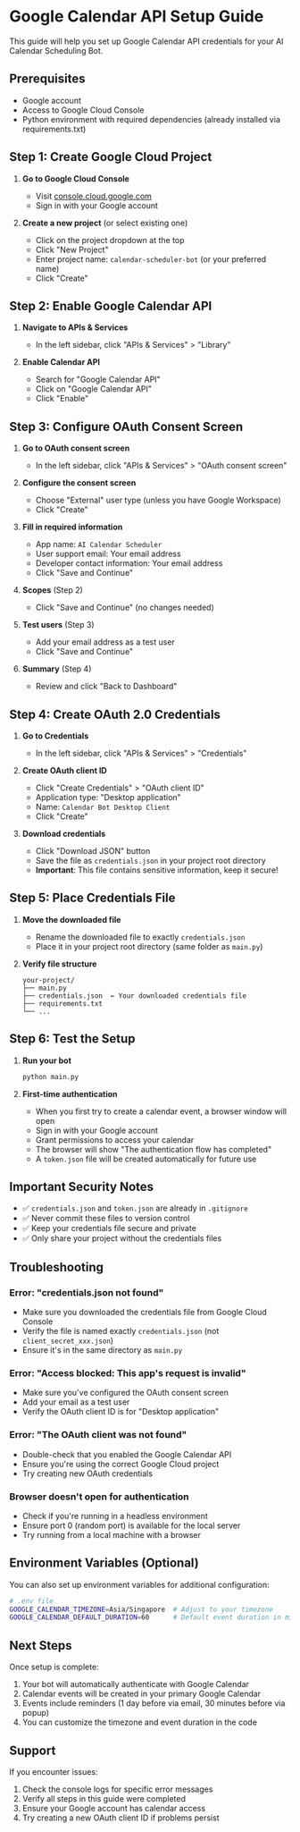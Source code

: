 # Google Calendar API Setup Guide

This guide will help you set up Google Calendar API credentials for your AI Calendar Scheduling Bot.

## Prerequisites

- Google account
- Access to Google Cloud Console
- Python environment with required dependencies (already installed via requirements.txt)

## Step 1: Create Google Cloud Project

1. **Go to Google Cloud Console**
   - Visit [console.cloud.google.com](https://console.cloud.google.com)
   - Sign in with your Google account

2. **Create a new project** (or select existing one)
   - Click on the project dropdown at the top
   - Click "New Project"
   - Enter project name: `calendar-scheduler-bot` (or your preferred name)
   - Click "Create"

## Step 2: Enable Google Calendar API

1. **Navigate to APIs & Services**
   - In the left sidebar, click "APIs & Services" > "Library"

2. **Enable Calendar API**
   - Search for "Google Calendar API"
   - Click on "Google Calendar API"
   - Click "Enable"

## Step 3: Configure OAuth Consent Screen

1. **Go to OAuth consent screen**
   - In the left sidebar, click "APIs & Services" > "OAuth consent screen"

2. **Configure the consent screen**
   - Choose "External" user type (unless you have Google Workspace)
   - Click "Create"

3. **Fill in required information**
   - App name: `AI Calendar Scheduler`
   - User support email: Your email address
   - Developer contact information: Your email address
   - Click "Save and Continue"

4. **Scopes** (Step 2)
   - Click "Save and Continue" (no changes needed)

5. **Test users** (Step 3)
   - Add your email address as a test user
   - Click "Save and Continue"

6. **Summary** (Step 4)
   - Review and click "Back to Dashboard"

## Step 4: Create OAuth 2.0 Credentials

1. **Go to Credentials**
   - In the left sidebar, click "APIs & Services" > "Credentials"

2. **Create OAuth client ID**
   - Click "Create Credentials" > "OAuth client ID"
   - Application type: "Desktop application"
   - Name: `Calendar Bot Desktop Client`
   - Click "Create"

3. **Download credentials**
   - Click "Download JSON" button
   - Save the file as `credentials.json` in your project root directory
   - **Important**: This file contains sensitive information, keep it secure!

## Step 5: Place Credentials File

1. **Move the downloaded file**
   - Rename the downloaded file to exactly `credentials.json`
   - Place it in your project root directory (same folder as `main.py`)

2. **Verify file structure**
   ```
   your-project/
   ├── main.py
   ├── credentials.json  ← Your downloaded credentials file
   ├── requirements.txt
   └── ...
   ```

## Step 6: Test the Setup

1. **Run your bot**
   ```bash
   python main.py
   ```

2. **First-time authentication**
   - When you first try to create a calendar event, a browser window will open
   - Sign in with your Google account
   - Grant permissions to access your calendar
   - The browser will show "The authentication flow has completed"
   - A `token.json` file will be created automatically for future use

## Important Security Notes

- ✅ `credentials.json` and `token.json` are already in `.gitignore`
- ✅ Never commit these files to version control
- ✅ Keep your credentials file secure and private
- ✅ Only share your project without the credentials files

## Troubleshooting

### Error: "credentials.json not found"
- Make sure you downloaded the credentials file from Google Cloud Console
- Verify the file is named exactly `credentials.json` (not `client_secret_xxx.json`)
- Ensure it's in the same directory as `main.py`

### Error: "Access blocked: This app's request is invalid"
- Make sure you've configured the OAuth consent screen
- Add your email as a test user
- Verify the OAuth client ID is for "Desktop application"

### Error: "The OAuth client was not found"
- Double-check that you enabled the Google Calendar API
- Ensure you're using the correct Google Cloud project
- Try creating new OAuth credentials

### Browser doesn't open for authentication
- Check if you're running in a headless environment
- Ensure port 0 (random port) is available for the local server
- Try running from a local machine with a browser

## Environment Variables (Optional)

You can also set up environment variables for additional configuration:

```bash
# .env file
GOOGLE_CALENDAR_TIMEZONE=Asia/Singapore  # Adjust to your timezone
GOOGLE_CALENDAR_DEFAULT_DURATION=60      # Default event duration in minutes
```

## Next Steps

Once setup is complete:
1. Your bot will automatically authenticate with Google Calendar
2. Calendar events will be created in your primary Google Calendar
3. Events include reminders (1 day before via email, 30 minutes before via popup)
4. You can customize the timezone and event duration in the code

## Support

If you encounter issues:
1. Check the console logs for specific error messages
2. Verify all steps in this guide were completed
3. Ensure your Google account has calendar access
4. Try creating a new OAuth client ID if problems persist 